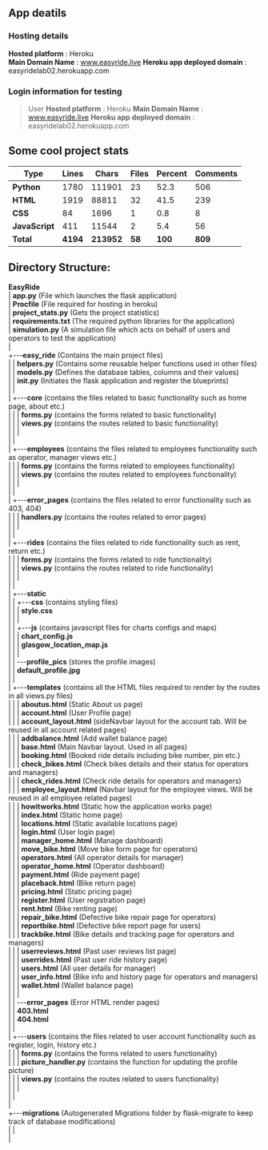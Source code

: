 ## App deatils
### Hosting details
 **Hosted platform** : Heroku  
 **Main Domain Name** : www.easyride.live
 **Heroku app deployed domain** : easyridelab02.herokuapp.com

### Login information for testing
> User 
**Hosted platform** : Heroku
**Main Domain Name** : www.easyride.live
**Heroku app deployed domain** : easyridelab02.herokuapp.com



## Some cool project stats

| Type | Lines | Chars | Files | Percent | Comments |
| ----------- | ----------- | ----------- | ----------- | ----------- | ----------- |
| **Python** | 1780 | 111901 | 23 | 52.3 | 506 |
| **HTML** | 1919 | 88811 | 32 | 41.5 | 239 |
| **CSS** | 84 | 1696 | 1 | 0.8 | 8 |
| **JavaScript** | 411 | 11544 | 2 | 5.4 | 56 |
| **Total** | **4194** | **213952** | **58** | **100** | **809** |


## Directory Structure:
  
**EasyRide**  
|   **app.py** (File which launches the flask application)  
|   **Procfile** (File required for hosting in heroku)  
|   **project_stats.py** (Gets the project statistics)  
|   **requirements.txt** (The required python libraries for the application)  
|   **simulation.py** (A simulation file which acts on behalf of users and operators to test the application)  
|     
+---**easy_ride** (Contains the main project files)  
|   |   **helpers.py** (Contains some reusable helper functions used in other files)  
|   |   **models.py** (Defines the database tables, columns and their values)  
|   |   **__init__.py**  (Initiates the flask application and register the blueprints)  
|   |     
|   +---**core**  (contains the files related to basic functionality such as home page, about etc.)  
|   |   |   **forms.py** (contains the forms related to basic functionality)  
|   |   |   **views.py** (contains the routes related to basic functionality)  
|   |   |     
|   |             
|   +---**employees** (contains the files related to employees functionality such as operator, manager views etc.)  
|   |   |   **forms.py** (contains the forms related to employees functionality)  
|   |   |   **views.py** (contains the routes related to employees functionality)  
|   |   |     
|   |             
|   +---**error_pages** (contains the files related to error functionality such as 403, 404)  
|   |   |   **handlers.py** (contains the routes related to error pages)  
|   |   |     
|   |             
|   +---**rides** (contains the files related to ride functionality such as rent, return etc.)  
|   |   |   **forms.py** (contains the forms related to ride functionality)  
|   |   |   **views.py** (contains the routes related to ride functionality)  
|   |   |     
|   |             
|   +---**static**  
|   |   +---**css** (contains styling files)  
|   |   |       **style.css**  
|   |   |         
|   |   +---**js** (contains javascript files for charts configs and maps)  
|   |   |       **chart_config.js**  
|   |   |       **glasgow_location_map.js**  
|   |   |         
|   |   \---**profile_pics** (stores the profile images)  
|   |           **default_profile.jpg**  
|   |             
|   +---**templates** (contains all the HTML files required to render by the routes in all views.py files)  
|   |   |   **aboutus.html** (Static About us page)  
|   |   |   **account.html** (User Profile page)  
|   |   |   **account_layout.html** (sideNavbar layout for the account tab. Will be reused in all account related pages)  
|   |   |   **addbalance.html** (Add wallet balance page)  
|   |   |   **base.html** (Main Navbar layout. Used in all pages)  
|   |   |   **booking.html** (Booked ride details including bike number, pin etc.)  
|   |   |   **check_bikes.html** (Check bikes details and their status for operators and managers)  
|   |   |   **check_rides.html** (Check ride details for operators and managers)  
|   |   |   **employee_layout.html** (Navbar layout for the employee views. Will be reused in all employee related pages)  
|   |   |   **howitworks.html** (Static how the application works page)  
|   |   |   **index.html** (Static home page)  
|   |   |   **locations.html** (Static available locations page)  
|   |   |   **login.html** (User login page)  
|   |   |   **manager_home.html** (Manage dashboard)  
|   |   |   **move_bike.html** (Move bike form page for operators)  
|   |   |   **operators.html** (All operator details for manager)  
|   |   |   **operator_home.html** (Operator dashboard)  
|   |   |   **payment.html** (Ride payment page)  
|   |   |   **placeback.html** (Bike return page)  
|   |   |   **pricing.html** (Static pricing page)   
|   |   |   **register.html** (User registration page)  
|   |   |   **rent.html** (Bike renting page)  
|   |   |   **repair_bike.html** (Defective bike repair page for operators)  
|   |   |   **reportbike.html** (Defective bike report page for users)  
|   |   |   **trackbike.html** (Bike details and tracking page for operators and managers)  
|   |   |   **userreviews.html** (Past user reviews list page)  
|   |   |   **userrides.html** (Past user ride history page)  
|   |   |   **users.html** (All user details for manager)  
|   |   |   **user_info.html** (Bike info and history page for operators and managers)  
|   |   |   **wallet.html** (Wallet balance page)  
|   |   |     
|   |   \---**error_pages** (Error HTML render pages)  
|   |           **403.html**  
|   |           **404.html**  
|   |             
|   +---**users** (contains the files related to user account functionality such as register, login, history etc.)  
|   |   |   **forms.py** (contains the forms related to users functionality)  
|   |   |   **picture_handler.py** (contains the function for updating the profile picture)  
|   |   |   **views.py** (contains the routes related to users functionality)  
|   |   |     
|   |             
|             
+---**migrations** (Autogenerated Migrations folder by flask-migrate to keep track of database modifications)  
|   |             
|       

